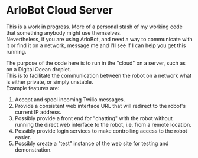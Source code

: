 ArloBot Cloud Server
====================

This is a work in progress. More of a personal stash of my working code that something anybody might use themselves.  
Nevertheless, if you are using ArloBot, and need a way to communicate with it or find it on a network, message me and I'll see if I can help you get this running.  

The purpose of the code here is to run in the "cloud" on a server, such as on a Digital Ocean droplet.  
This is to facilitate the communication between the robot on a network what is either private, or simply unstable.  
Example features are:  
1. Accept and spool incoming Twilio messages.  
2. Provide a consistent web interface URL that will redirect to the robot's current IP address.  
3. Possibly provide a front end for "chatting" with the robot without running the direct web interface to the robot, i.e. from a remote location.  
4. Possibly provide login services to make controlling access to the robot easier.  
5. Possibly create a "test" instance of the web site for testing and demonstration.  

